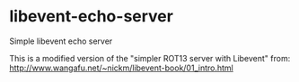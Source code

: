 # libevent-echo-server
Simple libevent echo server

This is a modified version of the "simpler ROT13 server with Libevent"
from: http://www.wangafu.net/~nickm/libevent-book/01_intro.html
